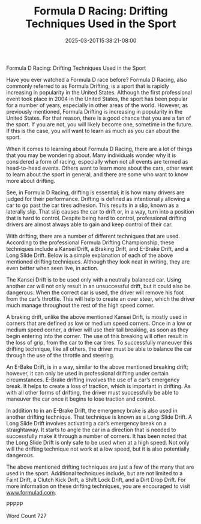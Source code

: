 ﻿---
title: "Formula D Racing:  Drifting Techniques Used in the Sport"
date: 2025-03-20T15:38:21-08:00
description: "Formula D Racing Tips for Web Success"
featured_image: "/images/Formula D Racing.jpg"
tags: ["Formula D Racing"]
---

Formula D Racing:  Drifting Techniques Used in the Sport

Have you ever watched a Formula D race before?  Formula D Racing, also commonly referred to as Formula Drifting, is a sport that is rapidly increasing in popularity in the United States.  Although the first professional event took place in 2004 in the United States, the sport has been popular for a number of years, especially in other areas of the world.  However, as previously mentioned, Formula Drifting is increasing in popularity in the United States. For that reason, there is a good chance that you are a fan of the sport.  If you are not, you will likely become one, sometime in the future.  If this is the case, you will want to learn as much as you can about the sport.

When it comes to learning about Formula D Racing, there are a lot of things that you may be wondering about.  Many individuals wonder why it is considered a form of racing, especially when not all events are termed as head-to-head events.  Others want to learn more about the cars, other want to learn about the sport in general, and there are some who want to know more about drifting. 

See, in Formula D Racing, drifting is essential; it is how many drivers are judged for their performance.  Drifting is defined as intentionally allowing a car to go past the car tires adhesion.  This results in a slip, known as a laterally slip. That slip causes the car to drift or, in a way, turn into a position that is hard to control.  Despite being hard to control, professional drifting drivers are almost always able to gain and keep control of their car.  

With drifting, there are a number of different techniques that are used.  According to the professional Formula Drifting Championship, these techniques include a Kansei Drift, a Braking Drift, and E-Brake Drift, and a Long Slide Drift.  Below is a simple explanation of each of the above mentioned drifting techniques. Although they look neat in writing, they are even better when seen live, in action.  

The Kansei Drift is to be used only with a neutrally balanced car.  Using another car will not only result in an unsuccessful drift, but it could also be dangerous.  When the correct car is used, the driver will remove his foot from the car’s throttle.  This will help to create an over steer, which the driver much manage throughout the rest of the high speed corner.  

A braking drift, unlike the above mentioned Kansei Drift, is mostly used in corners that are defined as low or medium speed corners.  Once in a low or medium speed corner, a driver will use their tail breaking, as soon as they begin entering into the corner. The use of this breaking will often result in the loss of grip, from the car to the car tires. To successfully maneuver this drifting technique, like all others, the driver must be able to balance the car through the use of the throttle and steering.

An E-Bake Drift, is in a way, similar to the above mentioned breaking drift; however, it can only be used in professional drifting under certain circumstances.  E-Brake drifting involves the use of a car’s emergency break.  It helps to create a loss of traction, which is important in drifting.  As with all other forms of drifting, the driver must successfully be able to maneuver the car once it begins to lose traction and control.

In addition to in an E-Brake Drift, the emergency brake is also used in another drifting technique.  That technique is known as a Long Slide Drift.  A Long Slide Drift involves activating a car’s emergency break on a straightaway.  It starts to angle the car in a direction that is needed to successfully make it through a number of corners.  It has been noted that the Long Slide Drift is only safe to be used when at a high speed.  Not only will the drifting technique not work at a low speed, but it is also potentially dangerous.  

The above mentioned drifting techniques are just a few of the many that are used in the sport.  Additional techniques include, but are not limited to a Faint Drift, a Clutch Kick Drift, a Shift Lock Drift, and a Dirt Drop Drift.  For more information on these drifting techniques, you are encouraged to visit www.formulad.com.
 
PPPPP

Word Count 727

